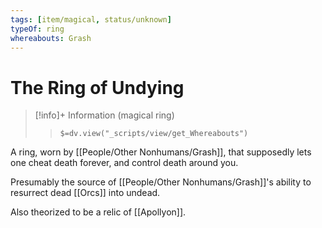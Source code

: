 ```yaml
---
tags: [item/magical, status/unknown]
typeOf: ring
whereabouts: Grash
---
```

# The Ring of Undying
>[!info]+ Information
> (magical ring)
>> `$=dv.view("_scripts/view/get_Whereabouts")`

A ring, worn by [[People/Other Nonhumans/Grash]], that supposedly lets one cheat death forever, and control death around you. 

Presumably the source of [[People/Other Nonhumans/Grash]]'s ability to resurrect dead [[Orcs]] into undead. 

Also theorized to be a relic of [[Apollyon]]. 